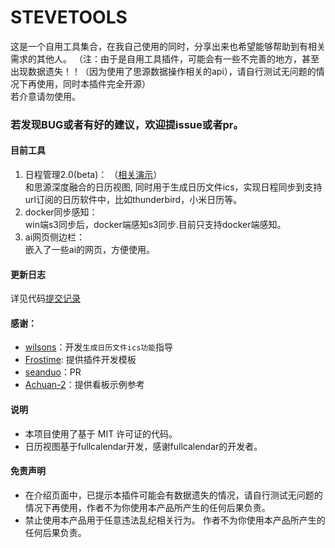 STEVETOOLS
==========
这是一个自用工具集合，在我自己使用的同时，分享出来也希望能够帮助到有相关需求的其他人。 
（注：由于是自用工具插件，可能会有一些不完善的地方，甚至出现数据遗失！！（因为使用了思源数据操作相关的api），请自行测试无问题的情况下再使用，同时本插件完全开源）   
 若介意请勿使用。

### 若发现BUG或者有好的建议，欢迎提issue或者pr。

#### 目前工具
1. 日程管理2.0(beta)：   （[相关演示](https://ld246.com/article/1737464243546?r=stevehfut)）   
和思源深度融合的日历视图, 同时用于生成日历文件ics，实现日程同步到支持url订阅的日历软件中，比如thunderbird，小米日历等。
2. docker同步感知：  
win端s3同步后，docker端感知s3同步.目前只支持docker端感知。
3. ai网页侧边栏：  
嵌入了一些ai的网页，方便使用。




#### 更新日志
详见代码[提交记录](https://github.com/loonghfut/siyuan-steve-tools/commits/main/)

#### 感谢：
- [wilsons](https://ld246.com/member/wilsons)：开发`生成日历文件ics功能`指导
- [Frostime](https://ld246.com/member/Frostime): 提供插件开发模板
- [seanduo](https://github.com/seanduo)：PR
- [Achuan-2](https://ld246.com/member/Achuan-2)：提供看板示例参考

#### 说明
- 本项目使用了基于 MIT 许可证的代码。
- 日历视图基于fullcalendar开发，感谢fullcalendar的开发者。

#### 免责声明
- 在介绍页面中，已提示本插件可能会有数据遗失的情况，请自行测试无问题的情况下再使用，作者不为你使用本产品所产生的任何后果负责。
- 禁止使用本产品用于任意违法乱纪相关行为。 作者不为你使用本产品所产生的任何后果负责。